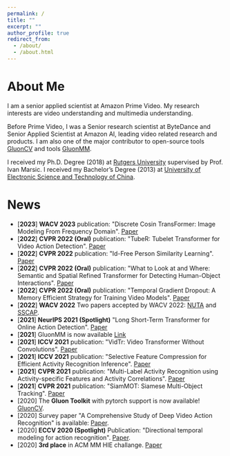 ```yaml
---
permalink: /
title: ""
excerpt: ""
author_profile: true
redirect_from: 
  - /about/
  - /about.html
---
```


# About Me
I am a senior applied scientist at Amazon Prime Video.
My research interests are video understanding and multimedia understanding. 

Before Prime Video, I was a Senior research scientist at ByteDance and Senior Applied Scientist at Amazon AI, leading video related research and products. 
I am also one of the major contributor to open-source tools [GluonCV](https://cv.gluon.ai/) and tools [GluonMM](https://github.com/amazon-research/gluonmm).

I received my Ph.D. Degree (2018) at [Rutgers University](https://www.rutgers.edu/) supervised by Prof. Ivan Marsic.
I received my Bachelor’s Degree (2013) at [University of Electronic Science and Technology of China](https://www.uestc.edu.cn/).


# News
* [**2023**] **WACV 2023** publication: "Discrete Cosin TransFormer: Image Modeling From Frequency Domain". [Paper](https://openaccess.thecvf.com/content/WACV2023/papers/Li_Discrete_Cosin_TransFormer_Image_Modeling_From_Frequency_Domain_WACV_2023_paper.pdf)
* [**2022**] **CVPR 2022 (Oral)** publication: "TubeR: Tubelet Transformer for Video Action Detection". [Paper](https://arxiv.org/abs/2104.00969)
* [**2022**] **CVPR 2022** publication: "Id-Free Person Similarity Learning". [Paper](https://www.amazon.science/publications/id-free-person-similarity-learning)
* [**2022**] **CVPR 2022 (Oral)** publication: "What to Look at and Where: Semantic and Spatial Refined Transformer for Detecting Human-Object Interactions". [Paper](https://arxiv.org/abs/2204.00746)
* [**2022**] **CVPR 2022 (Oral)** publication: "Temporal Gradient Dropout: A Memory Efficient Strategy for Training Video Models". [Paper](https://arxiv.org/pdf/2203.16755.pdf)
* [**2022**] **WACV 2022** Two papers accepted by WACV 2022: [NUTA](https://arxiv.org/pdf/2012.08041.pdf) and [SSCAP](https://arxiv.org/pdf/2105.14158.pdf).
* [**2021**] **NeurIPS 2021 (Spotlight)** "Long Short-Term Transformer for Online Action Detection". [Paper](https://arxiv.org/abs/2107.03377)
* [**2021**] GluonMM is now available [Link](https://github.com/amazon-research/gluonmm)
* [**2021**] **ICCV 2021** publication: "VidTr: Video Transformer Without Convolutions". [Paper](https://arxiv.org/abs/2104.11746)
* [**2021**] **ICCV 2021** publication: "Selective Feature Compression for Efficient Activity Recognition Inference". [Paper](https://arxiv.org/pdf/2104.00179.pdf)
* [**2021**] **CVPR 2021** publication: "Multi-Label Activity Recognition using Activity-specific Features and Activity Correlations". [Paper](https://openaccess.thecvf.com/content/CVPR2021/papers/Zhang_Multi-Label_Activity_Recognition_Using_Activity-Specific_Features_and_Activity_Correlations_CVPR_2021_paper.pdf)
* [**2021**] **CVPR 2021** publication: "SiamMOT: Siamese Multi-Object Tracking". [Paper](https://openaccess.thecvf.com/content/CVPR2021/papers/Shuai_SiamMOT_Siamese_Multi-Object_Tracking_CVPR_2021_paper.pdf)
* [2020] The **Gluon Toolkit** with pytorch support is now available! [GluonCV](https://cv.gluon.ai/).
* [2020] Survey paper "A Comprehensive Study of Deep Video Action Recognition" is available: [Paper](https://arxiv.org/abs/2012.06567).
* [2020] **ECCV 2020 (Spotlight)** Publication: "Directional temporal modeling for action recognition". [Paper](https://assets.amazon.science/67/d7/e6b2da584d57b6928b652fc75fa1/directional-temporal-modeling-for-action-recognition.pdf).
* [2020] **3rd place** in ACM MM HIE challange. [Paper](https://dl.acm.org/doi/abs/10.1145/3394171.3416297)